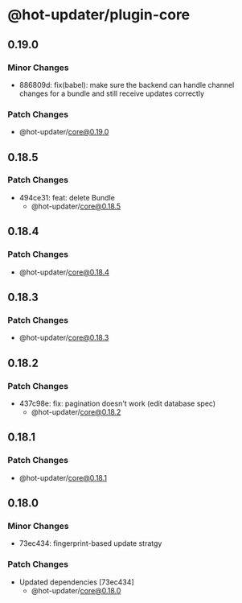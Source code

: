 # @hot-updater/plugin-core

## 0.19.0

### Minor Changes

- 886809d: fix(babel): make sure the backend can handle channel changes for a bundle and still receive updates correctly

### Patch Changes

- @hot-updater/core@0.19.0

## 0.18.5

### Patch Changes

- 494ce31: feat: delete Bundle
  - @hot-updater/core@0.18.5

## 0.18.4

### Patch Changes

- @hot-updater/core@0.18.4

## 0.18.3

### Patch Changes

- @hot-updater/core@0.18.3

## 0.18.2

### Patch Changes

- 437c98e: fix: pagination doesn't work (edit database spec)
  - @hot-updater/core@0.18.2

## 0.18.1

### Patch Changes

- @hot-updater/core@0.18.1

## 0.18.0

### Minor Changes

- 73ec434: fingerprint-based update stratgy

### Patch Changes

- Updated dependencies [73ec434]
  - @hot-updater/core@0.18.0
